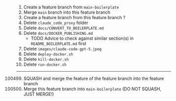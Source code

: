 1. Create a feature branch from `main-boilerplate`
2. Merge `main` branch into this feature branch
3. Create a feature branch from this feature branch ?
4. Delete `claude_code_proxy` folder
5. Delete `docs/CONVERT_TO_BOILERPLATE.md`
6. Delete `docs/DOCKER_PUBLISHING.md`
   - TODO Advice to check against similar section(s) in `README_BOILERPLATE.md` first
7. Delete `images/claude-code-gpt-5.jpeg`
8. Delete `deploy-docker.sh`
9. Delete `kill-docker.sh`
10. Delete `run-docker.sh`

---

100499. SQUASH and merge the feature of the feature branch into the feature branch
100500. Merge this feature branch into `main-boilerplate` (DO NOT SQUASH, JUST MERGE!)

